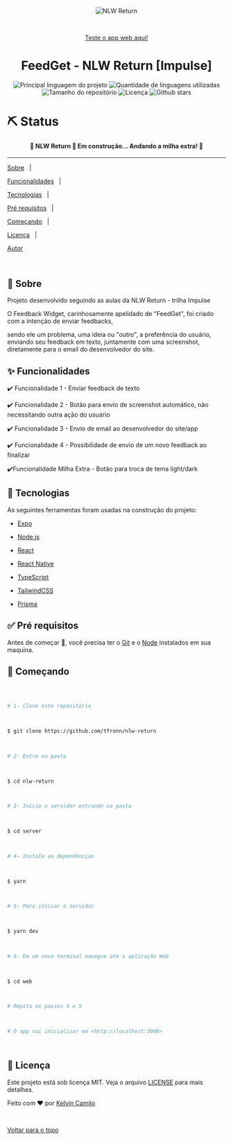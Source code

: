 
<div  align="center"  id="top">

  

<img  src="https://i.imgur.com/2LEvaCY.png"  alt="NLW Return" />

  

  

&#xa0;

  

  

<a  href="https://nlw-return-impulse-web-tfronn.vercel.app/">Teste o app web aqui!</a>

  

</div>

  

  

<h1  align="center">FeedGet - NLW Return [Impulse]</h1>

  

  

<p  align="center">

  

<img  alt="Principal linguagem do projeto"  src="https://img.shields.io/github/languages/top/tfronn/nlw-return?color=56BEB8">

  

  

<img  alt="Quantidade de linguagens utilizadas"  src="https://img.shields.io/github/languages/count/tfronn/nlw-return?color=56BEB8">

  

  

<img  alt="Tamanho do repositório"  src="https://img.shields.io/github/repo-size/tfronn/nlw-return?color=56BEB8">

  

  

<img  alt="Licença"  src="https://img.shields.io/github/license/tfronn/nlw-return?color=56BEB8">

  

  

<!-- <img alt="Github issues" src="https://img.shields.io/github/issues/tfronn/nlw-return?color=56BEB8" /> -->

  

  

<!-- <img alt="Github forks" src="https://img.shields.io/github/forks/tfronn/nlw-return?color=56BEB8" /> -->

  

  

<img  alt="Github stars"  src="https://img.shields.io/github/stars/tfronn/nlw-return?color=56BEB8" />

  

</p>

  

  

 <h1>⛏️ Status </h1>

  

  

<h4  align="center">

  🚧 NLW Return 🚀 Em construção... Andando a milha extra! 🚧



  

</h4>

  

  

<hr>

  

  

<p  align="center">

  

<a  href="#dart-sobre">Sobre</a> &#xa0; | &#xa0;

  

<a  href="#sparkles-funcionalidades">Funcionalidades</a> &#xa0; | &#xa0;

  

<a  href="#rocket-tecnologias">Tecnologias</a> &#xa0; | &#xa0;

  

<a  href="#white_check_mark-pré-requisitos">Pré requisitos</a> &#xa0; | &#xa0;

  

<a  href="#checkered_flag-começando">Começando</a> &#xa0; | &#xa0;

  

<a  href="#memo-licença">Licença</a> &#xa0; | &#xa0;

  

<a  href="https://github.com/tfronn"  target="_blank">Autor</a>

  

</p>

  

  

<br>

  

  

## :dart: Sobre ##

  

Projeto desenvolvido seguindo as aulas da NLW Return - trilha Impulse

O Feedback Widget, carinhosamente apelidado de "FeedGet", foi criado com a intenção de enviar feedbacks,

sendo ele um problema, uma ideia ou "outro", a preferência do usuário, enviando seu feedback em texto, juntamente com uma screenshot, diretamente para o email do desenvolvedor do site.

  
  
  

  

## :sparkles: Funcionalidades ##

  

  

:heavy_check_mark: Funcionalidade 1 - Enviar feedback de texto

  

:heavy_check_mark: Funcionalidade 2 - Botão para envio de screenshot automático, não necessitando outra ação do usuário

  

:heavy_check_mark: Funcionalidade 3 - Envio de email ao desenvolvedor do site/app

  

:heavy_check_mark: Funcionalidade 4 - Possibilidade de envio de um novo feedback ao finalizar

  
 :heavy_check_mark:Funcionalidade Milha Extra - Botão para troca de tema light/dark

## :rocket: Tecnologias ##

  

  

As seguintes ferramentas foram usadas na construção do projeto:

  

  

- [Expo](https://expo.io/)

  

- [Node.js](https://nodejs.org/en/)

  

- [React](https://pt-br.reactjs.org/)

  

- [React Native](https://reactnative.dev/)

  

- [TypeScript](https://www.typescriptlang.org/)

  

- [TailwindCSS](https://tailwindcss.com/)

  

- [Prisma](https://www.prisma.io/)

  

## :white_check_mark: Pré requisitos ##

  

  

Antes de começar :checkered_flag:, você precisa ter o [Git](https://git-scm.com) e o [Node](https://nodejs.org/en/) instalados em sua maquina.

  

  

## :checkered_flag: Começando ##

  

  

```bash

  

# 1- Clone este repositório

  

$ git clone https://github.com/tfronn/nlw-return

  

# 2- Entre na pasta

  

$ cd nlw-return

  

# 3- Inicie o servidor entrando na pasta

  

$ cd server

  

# 4- Instale as dependências

  

$ yarn

  

# 5- Para iniciar o servidor

  

$ yarn dev

  

# 6- Em um novo terminal navegue até a aplicação Web

  

$ cd web

  

# Repita os passos 4 e 5

  

# O app vai inicializar em <http://localhost:3000>

  

```

  

  

## :memo: Licença ##

  

  

Este projeto está sob licença MIT. Veja o arquivo [LICENSE](LICENSE.md) para mais detalhes.

  

  

Feito com :heart: por <a  href="https://github.com/tfronn"  target="_blank">Kelvin Camilo</a>

  

  

&#xa0;

  

  

<a  href="#top">Voltar para o topo</a>